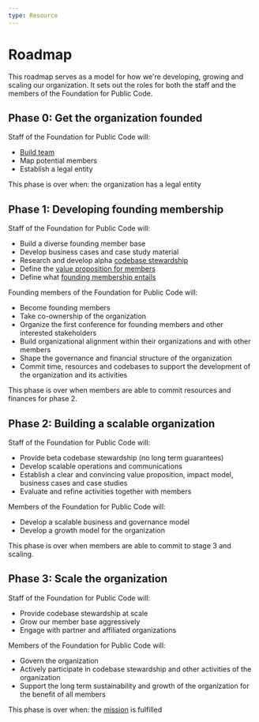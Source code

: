 ```yaml
---
type: Resource
---
```


# Roadmap

This roadmap serves as a model for how we're developing, growing and scaling our organization. It sets out the roles for both the staff and the members of the Foundation for Public Code.

## Phase 0: Get the organization founded

Staff of the Foundation for Public Code will:

* [Build team](../roles/index.md)
* Map potential members
* Establish a legal entity

This phase is over when: the organization has a legal entity

## Phase 1: Developing founding membership

Staff of the Foundation for Public Code will:

* Build a diverse founding member base
* Develop business cases and case study material
* Research and develop alpha [codebase stewardship](../activities/codebase-stewardship/index.md)
* Define the [value proposition for members](../activities/member-relations/user-mapping/index.md) 
* Define what [founding membership entails](http://publiccode.net/membership/founding-membership)

Founding members of the Foundation for Public Code will:

* Become founding members
* Take co-ownership of the organization
* Organize the first conference for founding members and other interested stakeholders
* Build organizational alignment within their organizations and with other members
* Shape the governance and financial structure of the organization
* Commit time, resources and codebases to support the development of the organization and its activities

This phase is over when members are able to commit resources and finances for phase 2.

## Phase 2: Building a scalable organization

Staff of the Foundation for Public Code will:

* Provide beta codebase stewardship (no long term guarantees)
* Develop scalable operations and communications
* Establish a clear and convincing value proposition, impact model, business cases and case studies
* Evaluate and refine activities together with members

Members of the Foundation for Public Code will:

* Develop a scalable business and governance model
* Develop a growth model for the organization

This phase is over when members are able to commit to stage 3 and scaling.

## Phase 3: Scale the organization

Staff of the Foundation for Public Code will:

* Provide codebase stewardship at scale
* Grow our member base aggressively
* Engage with partner and affiliated organizations

Members of the Foundation for Public Code will:

* Govern the organization
* Actively participate in codebase stewardship and other activities of the organization
* Support the long term sustainability and growth of the organization for the benefit of all members

This phase is over when: the [mission](mission.md) is fulfilled
